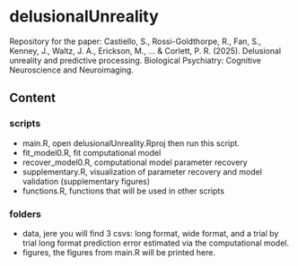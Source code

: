 # delusionalUnreality

Repository for the paper:
Castiello, S., Rossi-Goldthorpe, R., Fan, S., Kenney, J., Waltz, J. A., Erickson, M., ... &amp; Corlett, P. R. (2025). Delusional unreality and predictive processing. Biological Psychiatry: Cognitive Neuroscience and Neuroimaging.


## Content

### scripts
- main.R, open delusionalUnreality.Rproj then run this script.
- fit_model0.R, fit computational model
- recover_model0.R, computational model parameter recovery
- supplementary.R, visualization of parameter recovery and model validation (supplementary figures) 
- functions.R, functions that will be used in other scripts


### folders
- data, jere you will find 3 csvs: long format, wide format, and a trial by trial long format prediction error estimated via the computational model.
- figures, the figures from main.R will be printed here.